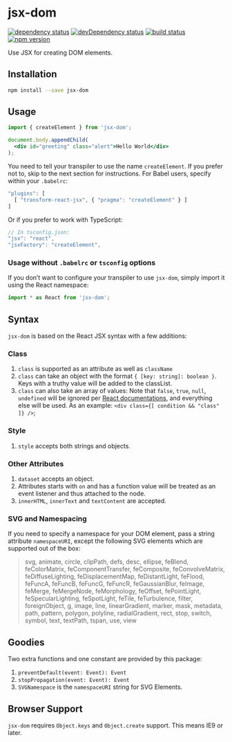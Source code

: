 # jsx-dom
[![dependency status](https://david-dm.org/alexlur/jsx-dom/status.svg)](https://david-dm.org/alexlur/jsx-dom#info=dependencies)  [![devDependency status](https://david-dm.org/alexlur/jsx-dom/dev-status.svg)](https://david-dm.org/alexlur/jsx-dom#info=devDependencies) [![build status](https://travis-ci.org/alexlur/jsx-dom.svg?branch=master)](https://travis-ci.org/alexlur/jsx-dom) [![npm version](https://badge.fury.io/js/jsx-dom.svg)](https://badge.fury.io/js/jsx-dom)

Use JSX for creating DOM elements.

## Installation
```bash
npm install --save jsx-dom
```

## Usage
```jsx
import { createElement } from 'jsx-dom';

document.body.appendChild(
  <div id="greeting" class="alert">Hello World</div>
);
```

You need to tell your transpiler to use the name `createElement`. If you prefer not to, skip to the next section for instructions. For Babel users, specify within your `.babelrc`:

```js
"plugins": [
  [ "transform-react-jsx", { "pragma": "createElement" } ]
]
```

Or if you prefer to work with TypeScript:

```js
// In tsconfig.json:
"jsx": "react",
"jsxFactory": "createElement",
```

### Usage without `.babelrc` or `tsconfig` options

If you don’t want to configure your transpiler to use `jsx-dom`, simply import it using 
the React namespace:

```js
import * as React from 'jsx-dom';
```

## Syntax
`jsx-dom` is based on the React JSX syntax with a few additions:

### Class
1. `class` is supported as an attribute as well as `className`
2. `class` can take an object with the format `{ [key: string]: boolean }`. Keys with a truthy value will be added to the classList.
2. `class` can also take an array of values: 
Note that `false`, `true`, `null`, `undefined` will be ignored per [React documentations](https://facebook.github.io/react/docs/jsx-in-depth.html#booleans-null-and-undefined-are-ignored), and everything else will be used. As an example: `<div class={[ condition && "class" ]} />`;

### Style
1. `style` accepts both strings and objects.

### Other Attributes
1. `dataset` accepts an object.
2. Attributes starts with `on` and has a function value will be treated as an event listener and thus attached to the node.
3. `innerHTML`, `innerText` and `textContent` are accepted.

### SVG and Namespacing
If you need to specify a namespace for your DOM element, pass a string attribute `namespaceURI`, except
the following SVG elements which are supported out of the box:

> svg, animate, circle, clipPath, defs, desc, ellipse, feBlend, feColorMatrix, feComponentTransfer, feComposite, feConvolveMatrix, feDiffuseLighting, feDisplacementMap, feDistantLight, feFlood, feFuncA, feFuncB, feFuncG, feFuncR, feGaussianBlur, feImage, feMerge, feMergeNode, feMorphology, feOffset, fePointLight, feSpecularLighting, feSpotLight, feTile, feTurbulence, filter, foreignObject, g, image, line, linearGradient, marker, mask, metadata, path, pattern, polygon, polyline, radialGradient, rect, stop, switch, symbol, text, textPath, tspan, use, view

## Goodies
Two extra functions and one constant are provided by this package:

1. `preventDefault(event: Event): Event`
2. `stopPropagation(event: Event): Event`
3. `SVGNamespace` is the `namespaceURI` string for SVG Elements.

## Browser Support
`jsx-dom` requires `Object.keys` and `Object.create` support. This means IE9 or later.